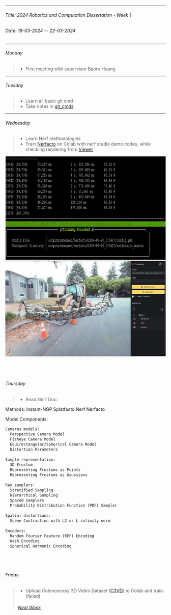 ----------
###### Title: 2024 Robotics and Computation Dissertation - Week 1
###### Date: 18-03-2024 -- 22-03-2024
----------
###### Monday
> - First meeting with supervisor Baoru Huang
&nbsp;
----------
###### Tuesday
> - Learn all basic git cmd
> - Take notes in [git_cmds](../git_cmds.txt)
&nbsp;
----------
###### Wednesday
> - Learn Nerf methodologies
> - Train [Nerfacto](https://docs.nerf.studio/nerfology/methods/nerfacto.html) on Colab with nerf studio demo codes, while checking rendering from [Viewer](https://viewer.nerf.studio/)
<img src="nerfactotraining.png" alt="Nerfacto Training" width="600" height="325">
<img src="nerfactotrainviewer.png" alt="Viewer for Nerfacto training" width="600" height="300">



&nbsp;
----------
###### Thursday
> - Read Nerf Doc:

  Methods:
    Instant-NGP
    Splatfacto
    Nerf
    Nerfacto

  Model Components:
  
    Cameras models:
      Perspective Camera Model
      Fisheye Camera Model
      Equirectangular/Spherical Camera Model
      Distortion Parameters
      
    Sample representation:
      3D Frustum
      Representing Frustums as Points
      Representing Frustums as Gaussians
      
    Ray samplers:
      Stratified Sampling
      Hierarchical Sampling
      Spaced Samplers
      Probability Distribution Function (PDF) Sampler
      
    Spatial distortions:
      Scene Contraction with L2 or L infinity norm
      
    Encoders:
      Random Fourier Feature (RFF) Encoding
      Hash Encoding
      Spherical Harmonic Encoding

&nbsp;
----------
###### Friday
> - Upload Colonoscopy 3D Video Dataset ([C3VD](https://durrlab.github.io/C3VD/)) to Colab and train. (failed)
&nbsp;
> ###### [Next Week](Week2.md)
